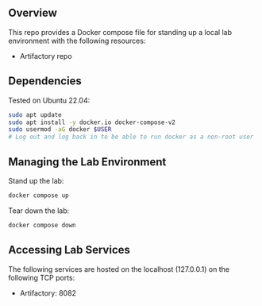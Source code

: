 ## Overview
This repo provides a Docker compose file for standing up a local lab
environment with the following resources:
- Artifactory repo

## Dependencies
Tested on Ubuntu 22.04:
```bash
sudo apt update
sudo apt install -y docker.io docker-compose-v2
sudo usermod -aG docker $USER
# Log out and log back in to be able to run docker as a non-root user
```
## Managing the Lab Environment
Stand up the lab:
```bash
docker compose up
```

Tear down the lab:
```bash
docker compose down
```

## Accessing Lab Services
The following services are hosted on the localhost (127.0.0.1)
on the following TCP ports:
- Artifactory: 8082
